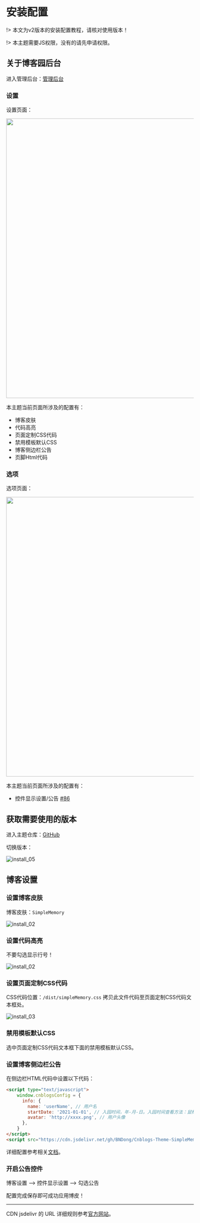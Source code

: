 # 安装配置

!> 本文为v2版本的安装配置教程，请核对使用版本！

!> 本主题需要JS权限，没有的请先申请权限。

## 关于博客园后台

进入管理后台：[管理后台](https://i.cnblogs.com/Configure.aspx)

### 设置

设置页面：

<img src="./Images/install_01.png" width="750" />

本主题当前页面所涉及的配置有：

- 博客皮肤
- 代码高亮
- 页面定制CSS代码
- 禁用模板默认CSS
- 博客侧边栏公告
- 页脚Html代码

### 选项

选项页面：

<img src="./Images/install_07.png" width="750" />

本主题当前页面所涉及的配置有：

- 控件显示设置/公告 [#86](https://github.com/yushixin-1024/Cnblogs-Theme-SimpleMemory/issues/86)

## 获取需要使用的版本

进入主题仓库：[GitHub](https://github.com/yushixin-1024/Cnblogs-Theme-SimpleMemory)

切换版本：

![install_05](../../Images/install_06.png)

## 博客设置

### 设置博客皮肤

博客皮肤：```SimpleMemory```

![install_02](../../Images/install_02.png)

### 设置代码高亮

不要勾选显示行号！

![install_02](../../Images/install_08.png)

### 设置页面定制CSS代码

CSS代码位置：```/dist/simpleMemory.css``` 拷贝此文件代码至页面定制CSS代码文本框处。

![install_03](../../Images/install_03.png)

### 禁用模板默认CSS

选中页面定制CSS代码文本框下面的禁用模板默认CSS。

### 设置博客侧边栏公告

在侧边栏HTML代码中设置以下代码：

```html
<script type="text/javascript">
    window.cnblogsConfig = {
      info: {
        name: 'userName', // 用户名
        startDate: '2021-01-01', // 入园时间，年-月-日。入园时间查看方法：鼠标停留园龄时间上，会显示入园时间
        avatar: 'http://xxxx.png', // 用户头像
      },
    }
</script>
<script src="https://cdn.jsdelivr.net/gh/BNDong/Cnblogs-Theme-SimpleMemory@v2.1.0/dist/simpleMemory.js" defer></script>
```

详细配置参考相关[文档](https://bndong.github.io/Cnblogs-Theme-SimpleMemory/v2/#/Docs/Customization/config)。

### 开启公告控件

博客设置 --> 控件显示设置 --> 勾选公告

配置完成保存即可成功应用博皮！

---

CDN jsdelivr 的 URL 详细规则参考[官方网站](https://www.jsdelivr.com/)。